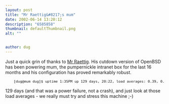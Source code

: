 ```yaml
---
layout: post
title: "Mr Raettig&#8217;s mum"
date: 2002-06-14 13:20:12
description: "6585858"
thumbnail: defaultThumbnail.png
alt: ""


author: dug
---
```


<p>Just a quick grin of thanks to <a href="http://www.raettig.org">Mr Raettig</a>. His cutdown version of OpenBSD has been powering mum, the pumpernickle intranet box for the last 16 months and his configuration has proved remarkably robust.</p>



<pre style="font-size:11px;padding-left:20px;"> [dug@mum dug]$ uptime 1:35PM up 129 days, 20:22, load averages: 0.39, 0.26, 0.24 </pre>



<p>129 days (and that was a power failure, not a crash), and just look at those load averages - we really must try and stress this machine ;-)</p>
